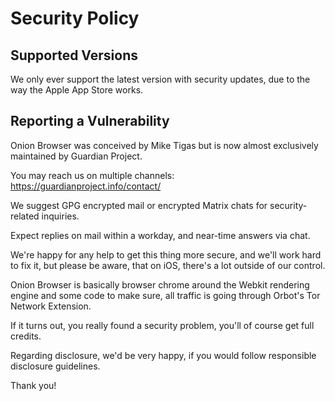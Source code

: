 # Security Policy

## Supported Versions

We only ever support the latest version with security updates, 
due to the way the Apple App Store works.

## Reporting a Vulnerability

Onion Browser was conceived by Mike Tigas but is now almost exclusively 
maintained by Guardian Project.

You may reach us on multiple channels:
https://guardianproject.info/contact/

We suggest GPG encrypted mail or encrypted Matrix chats for 
security-related inquiries.

Expect replies on mail within a workday, and near-time answers via chat.

We're happy for any help to get this thing more secure, 
and we'll work hard to fix it, but please be aware, that
on iOS, there's a lot outside of our control.

Onion Browser is basically browser chrome around the Webkit
rendering engine and some code to make sure, all traffic is going
through Orbot's Tor Network Extension.

If it turns out, you really found a security problem, you'll
of course get full credits.

Regarding disclosure, we'd be very happy, if you would follow
responsible disclosure guidelines.

Thank you!
